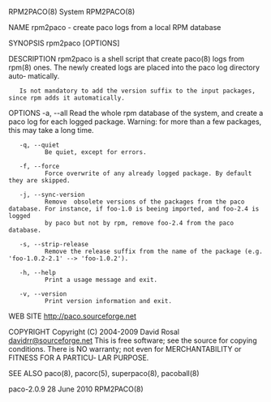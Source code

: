 RPM2PACO(8)                                                           System                                                           RPM2PACO(8)

NAME
       rpm2paco - create paco logs from a local RPM database

SYNOPSIS
       rpm2paco [OPTIONS] <packages>

DESCRIPTION
       rpm2paco  is  a shell script that create paco(8) logs from rpm(8) ones. The newly created logs are placed into the paco log directory auto‐
       matically.

       Is not mandatory to add the version suffix to the input packages, since rpm adds it automatically.

OPTIONS
       -a, --all
              Read the whole rpm database of the system, and create a paco log for each logged package. Warning: for more  than  a  few  packages,
              this may take a long time.

       -q, --quiet
              Be quiet, except for errors.

       -f, --force
              Force overwrite of any already logged package. By default they are skipped.

       -j, --sync-version
              Remove  obsolete versions of the packages from the paco database. For instance, if foo-1.0 is beeing imported, and foo-2.4 is logged
              by paco but not by rpm, remove foo-2.4 from the paco database.

       -s, --strip-release
              Remove the release suffix from the name of the package (e.g. 'foo-1.0.2-2.1' --> 'foo-1.0.2').

       -h, --help
              Print a usage message and exit.

       -v, --version
              Print version information and exit.

WEB SITE
       http://paco.sourceforge.net

COPYRIGHT
       Copyright (C) 2004-2009 David Rosal <davidrr@sourceforge.net>
       This is free software; see the source for copying conditions.  There is NO warranty; not even for MERCHANTABILITY or FITNESS FOR A PARTICU‐
       LAR PURPOSE.

SEE ALSO
       paco(8), pacorc(5), superpaco(8), pacoball(8)

paco-2.0.9                                                         28 June 2010                                                        RPM2PACO(8)
